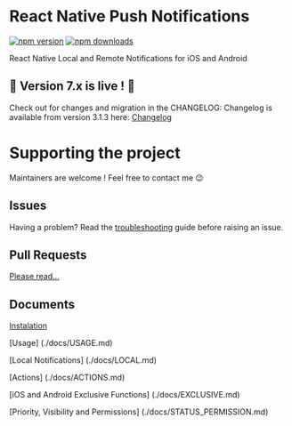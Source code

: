 # React Native Push Notifications

[![npm version](https://badge.fury.io/js/react-native-push-notification.svg?update=9)](http://badge.fury.io/js/react-native-push-notification)
[![npm downloads](https://img.shields.io/npm/dm/react-native-push-notification.svg?update=9)](http://badge.fury.io/js/react-native-push-notification)

React Native Local and Remote Notifications for iOS and Android

## 🎉 Version 7.x is live ! 🎉

Check out for changes and migration in the CHANGELOG:
Changelog is available from version 3.1.3 here:
[Changelog](https://github.com/zo0r/react-native-push-notification/blob/master/CHANGELOG.md)


# Supporting the project

Maintainers are welcome ! Feel free to contact me :wink:

## Issues

Having a problem? Read the [troubleshooting](./trouble-shooting.md) guide before raising an issue.

## Pull Requests

[Please read...](./submitting-a-pull-request.md)


## Documents

[Instalation](./docs/INSTALLATION.md)

[Usage] (./docs/USAGE.md)

[Local Notifications] (./docs/LOCAL.md)

[Actions] (./docs/ACTIONS.md)

[iOS and Android Exclusive Functions] (./docs/EXCLUSIVE.md)

[Priority, Visibility and Permissions] (./docs/STATUS_PERMISSION.md)
